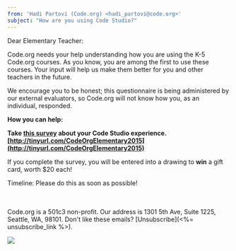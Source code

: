 ```yaml
---
from: 'Hadi Partovi (Code.org) <hadi_partovi@code.org>'
subject: "How are you using Code Studio?"
---
```


Dear Elementary Teacher:

Code.org needs your help understanding how you are using the K-5 Code.org courses. As you know, you are among the first to use these courses. Your input will help us make them better for you and other teachers in the future. 

We encourage you to be honest; this questionnaire is being administered by our external evaluators, so Code.org will not know how you, as an individual, responded.

**How you can help:** 

**Take [this survey](http://tinyurl.com/CodeOrgElementary2015) about your Code Studio experience. [http://tinyurl.com/CodeOrgElementary2015](http://tinyurl.com/CodeOrgElementary2015)**

If you complete the survey, you will be entered into a drawing to **win** a gift card, worth $20 each!
 
Timeline: 
Please do this as soon as possible!

<br />
<br />
Code.org is a 501c3 non-profit. Our address is 1301 5th Ave, Suite 1225, Seattle, WA, 98101. Don't like these emails? [Unsubscribe](<%= unsubscribe_link %>).

![](<%= tracking_pixel %>)
